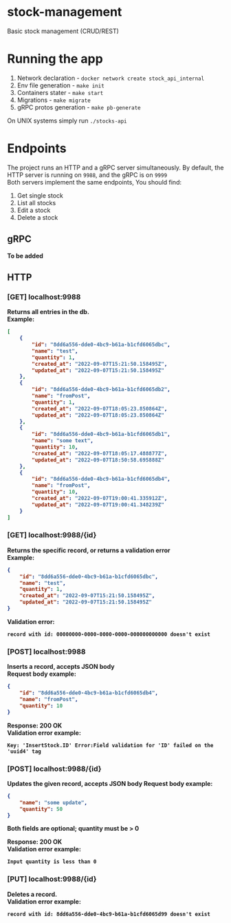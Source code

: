 # stock-management
Basic stock management (CRUD/REST)

# Running the app
1. Network declaration - `docker network create stock_api_internal`
2. Env file generation - `make init`
3. Containers stater - `make start`
4. Migrations - `make migrate`
5. gRPC protos generation - `make pb-generate`

On UNIX systems simply run `./stocks-api`

# Endpoints
The project runs an HTTP and a gRPC server simultaneously. By default, the HTTP server is running on `9988`, and the 
gRPC is on `9999` <br>
Both servers implement the same endpoints, You should find: <br>
1. Get single stock
2. List all stocks
3. Edit a stock
4. Delete a stock

## gRPC
<b>To be added <b>

## HTTP
### [GET] localhost:9988
Returns all entries in the db. <br> 
Example:
```json
[
    {
        "id": "8dd6a556-dde0-4bc9-b61a-b1cfd6065dbc",
        "name": "test",
        "quantity": 1,
        "created_at": "2022-09-07T15:21:50.158495Z",
        "updated_at": "2022-09-07T15:21:50.158495Z"
    },
    {
        "id": "8dd6a556-dde0-4bc9-b61a-b1cfd6065db2",
        "name": "fromPost",
        "quantity": 1,
        "created_at": "2022-09-07T18:05:23.850864Z",
        "updated_at": "2022-09-07T18:05:23.850864Z"
    },
    {
        "id": "8dd6a556-dde0-4bc9-b61a-b1cfd6065db1",
        "name": "some text",
        "quantity": 10,
        "created_at": "2022-09-07T18:05:17.488877Z",
        "updated_at": "2022-09-07T18:50:58.695888Z"
    },
    {
        "id": "8dd6a556-dde0-4bc9-b61a-b1cfd6065db4",
        "name": "fromPost",
        "quantity": 10,
        "created_at": "2022-09-07T19:00:41.335912Z",
        "updated_at": "2022-09-07T19:00:41.348239Z"
    }
]
```

### [GET] localhost:9988/{id}
Returns the specific record, or returns a validation error <br>
Example:
```json
{
    "id": "8dd6a556-dde0-4bc9-b61a-b1cfd6065dbc",
    "name": "test",
    "quantity": 1,
    "created_at": "2022-09-07T15:21:50.158495Z",
    "updated_at": "2022-09-07T15:21:50.158495Z"
}
```

Validation error:
```text
record with id: 00000000-0000-0000-0000-000000000000 doesn't exist
```

### [POST] localhost:9988
Inserts a record, accepts JSON body <br>
Request body example:
```json
{
    "id": "8dd6a556-dde0-4bc9-b61a-b1cfd6065db4",
    "name": "fromPost",
    "quantity": 10
}
```
Response: 200 OK <br>
Validation error example:
```text
Key: 'InsertStock.ID' Error:Field validation for 'ID' failed on the 'uuid4' tag
```

### [POST] localhost:9988/{id}
Updates the given record, accepts JSON body
Request body example:
```json
{
    "name": "some update",
    "quantity": 50
}
```
Both fields are optional; quantity must be > 0

Response: 200 OK <br>
Validation error example:
```text
Input quantity is less than 0
```

### [PUT] localhost:9988/{id}
Deletes a record. <br>
Validation error example:
```text
record with id: 8dd6a556-dde0-4bc9-b61a-b1cfd6065d99 doesn't exist
```